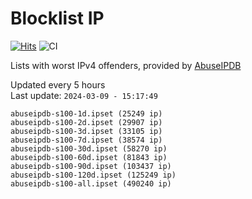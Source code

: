 # Blocklist IP

[![Hits](https://hits.seeyoufarm.com/api/count/incr/badge.svg?url=https%3A%2F%2Fgithub.com%2Fborestad%2Fblocklist-ip%2F&count_bg=%2379C83D&title_bg=%23555555&icon=&icon_color=%23E7E7E7&title=hits&edge_flat=false)](https://hits.seeyoufarm.com)  ![CI](https://img.shields.io/github/workflow/status/borestad/blocklist-ip/CI?style=flat-square)

Lists with worst IPv4 offenders, provided by [AbuseIPDB](https://www.abuseipdb.com/)

<!-- FOOTER-PLACEHOLDER -->
Updated every 5 hours<br>
Last update: `2024-03-09 - 15:17:49`
```
abuseipdb-s100-1d.ipset (25249 ip)
abuseipdb-s100-2d.ipset (29907 ip)
abuseipdb-s100-3d.ipset (33105 ip)
abuseipdb-s100-7d.ipset (38574 ip)
abuseipdb-s100-30d.ipset (58270 ip)
abuseipdb-s100-60d.ipset (81843 ip)
abuseipdb-s100-90d.ipset (103437 ip)
abuseipdb-s100-120d.ipset (125249 ip)
abuseipdb-s100-all.ipset (490240 ip)
```
